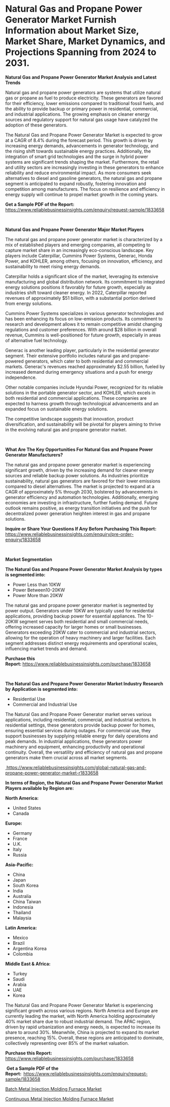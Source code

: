 <p><h1>Natural Gas and Propane Power Generator Market Furnish Information about Market Size, Market Share, Market Dynamics, and Projections Spanning from 2024 to 2031.</h1></p><p><strong>Natural Gas and Propane Power Generator Market Analysis and Latest Trends</strong></p>
<p><p>Natural gas and propane power generators are systems that utilize natural gas or propane as fuel to produce electricity. These generators are favored for their efficiency, lower emissions compared to traditional fossil fuels, and the ability to provide backup or primary power in residential, commercial, and industrial applications. The growing emphasis on cleaner energy sources and regulatory support for natural gas usage have catalyzed the adoption of these generators.</p><p>The Natural Gas and Propane Power Generator Market is expected to grow at a CAGR of 8.4% during the forecast period. This growth is driven by increasing energy demands, advancements in generator technology, and the rising shift towards sustainable energy practices. Additionally, the integration of smart grid technologies and the surge in hybrid power systems are significant trends shaping the market. Furthermore, the retail and utility sectors are increasingly investing in these generators to enhance reliability and reduce environmental impact. As more consumers seek alternatives to diesel and gasoline generators, the natural gas and propane segment is anticipated to expand robustly, fostering innovation and competition among manufacturers. The focus on resilience and efficiency in energy supply will continue to propel market growth in the coming years.</p></p>
<p><strong>Get a Sample PDF of the Report:&nbsp;</strong> <a href="https://www.reliablebusinessinsights.com/enquiry/request-sample/1833658?utm_campaign=62&utm_medium=2&utm_source=Github&utm_content=ia&utm_term=01012025&utm_id=natural-gas-and-propane-power-generator">https://www.reliablebusinessinsights.com/enquiry/request-sample/1833658</a></p>
<p>&nbsp;</p>
<p><strong>Natural Gas and Propane Power Generator Major Market Players</strong></p>
<p><p>The natural gas and propane power generator market is characterized by a mix of established players and emerging companies, all competing to capture market share in an increasingly eco-conscious landscape. Key players include Caterpillar, Cummins Power Systems, Generac, Honda Power, and KOHLER, among others, focusing on innovation, efficiency, and sustainability to meet rising energy demands.</p><p>Caterpillar holds a significant slice of the market, leveraging its extensive manufacturing and global distribution network. Its commitment to integrated energy solutions positions it favorably for future growth, especially as industries shift toward cleaner energy. In 2022, Caterpillar reported revenues of approximately $51 billion, with a substantial portion derived from energy solutions.</p><p>Cummins Power Systems specializes in various generator technologies and has been enhancing its focus on low-emission products. Its commitment to research and development allows it to remain competitive amidst changing regulations and customer preferences. With around $28 billion in overall revenue, Cummins is well-positioned for future growth, especially in areas of alternative fuel technology.</p><p>Generac is another leading player, particularly in the residential generator segment. Their extensive portfolio includes natural gas and propane-powered generators, which cater to both residential and commercial markets. Generac's revenues reached approximately $2.55 billion, fueled by increased demand during emergency situations and a push for energy independence.</p><p>Other notable companies include Hyundai Power, recognized for its reliable solutions in the portable generator sector, and KOHLER, which excels in both residential and commercial applications. These companies are expected to harness growth through technological advancements and an expanded focus on sustainable energy solutions.</p><p>The competitive landscape suggests that innovation, product diversification, and sustainability will be pivotal for players aiming to thrive in the evolving natural gas and propane generator market.</p></p>
<p>&nbsp;</p>
<p><strong>What Are The Key Opportunities For Natural Gas and Propane Power Generator Manufacturers?</strong></p>
<p><p>The natural gas and propane power generator market is experiencing significant growth, driven by the increasing demand for cleaner energy sources and reliable backup power solutions. As industries prioritize sustainability, natural gas generators are favored for their lower emissions compared to diesel alternatives. The market is projected to expand at a CAGR of approximately 5% through 2030, bolstered by advancements in generator efficiency and automation technologies. Additionally, emerging economies are investing in infrastructure, further fueling demand. Future outlook remains positive, as energy transition initiatives and the push for decentralized power generation heighten interest in gas and propane solutions.</p></p>
<p><strong>Inquire or Share Your Questions If Any Before Purchasing This Report:</strong> <a href="https://www.reliablebusinessinsights.com/enquiry/pre-order-enquiry/1833658?utm_campaign=62&utm_medium=2&utm_source=Github&utm_content=ia&utm_term=01012025&utm_id=natural-gas-and-propane-power-generator">https://www.reliablebusinessinsights.com/enquiry/pre-order-enquiry/1833658</a></p>
<p>&nbsp;</p>
<p><strong>Market Segmentation</strong></p>
<p><strong>The Natural Gas and Propane Power Generator Market Analysis by types is segmented into:</strong></p>
<p><ul><li>Power Less than 10KW</li><li>Power Between10-20KW</li><li>Power More than 20KW</li></ul></p>
<p><p>The natural gas and propane power generator market is segmented by power output. Generators under 10KW are typically used for residential applications, providing backup power for essential appliances. The 10-20KW segment serves both residential and small commercial needs, offering increased capacity for larger homes or small businesses. Generators exceeding 20KW cater to commercial and industrial sectors, allowing for the operation of heavy machinery and larger facilities. Each segment addresses distinct energy requirements and operational scales, influencing market trends and demand.</p></p>
<p><strong>Purchase this Report:&nbsp;</strong><a href="https://www.reliablebusinessinsights.com/purchase/1833658?utm_campaign=62&utm_medium=2&utm_source=Github&utm_content=ia&utm_term=01012025&utm_id=natural-gas-and-propane-power-generator">https://www.reliablebusinessinsights.com/purchase/1833658</a></p>
<p>&nbsp;</p>
<p><strong>The Natural Gas and Propane Power Generator Market Industry Research by Application is segmented into:</strong></p>
<p><ul><li>Residential Use</li><li>Commercial and Industrial Use</li></ul></p>
<p><p>The Natural Gas and Propane Power Generator market serves various applications, including residential, commercial, and industrial sectors. In residential settings, these generators provide backup power for homes, ensuring essential services during outages. For commercial use, they support businesses by supplying reliable energy for daily operations and peak demands. In industrial applications, these generators power machinery and equipment, enhancing productivity and operational continuity. Overall, the versatility and efficiency of natural gas and propane generators make them crucial across all market segments.</p></p>
<p><a href="https://www.reliablebusinessinsights.com/global-natural-gas-and-propane-power-generator-market-r1833658?utm_campaign=62&utm_medium=2&utm_source=Github&utm_content=ia&utm_term=01012025&utm_id=natural-gas-and-propane-power-generator">&nbsp;https://www.reliablebusinessinsights.com/global-natural-gas-and-propane-power-generator-market-r1833658</a></p>
<p><strong>In terms of Region, the Natural Gas and Propane Power Generator Market Players available by Region are:</strong></p>
<p>
    <p> <strong> North America: </strong>
        <ul>
            <li>United States</li>
            <li>Canada</li>
        </ul>
        </p> 
    <p> <strong> Europe: </strong>
        <ul>
            <li>Germany</li>
            <li>France</li>
            <li>U.K.</li>
            <li>Italy</li>
            <li>Russia</li>
        </ul>
        </p> 
    <p> <strong> Asia-Pacific: </strong>
        <ul>
            <li>China</li>
            <li>Japan</li>
            <li>South Korea</li>
            <li>India</li>
            <li>Australia</li>
            <li>China Taiwan</li>
            <li>Indonesia</li>
            <li>Thailand</li>
            <li>Malaysia</li>
        </ul>
        </p> 
    <p> <strong> Latin America: </strong>
        <ul>
            <li>Mexico</li>
            <li>Brazil</li>
            <li>Argentina Korea</li>
            <li>Colombia</li>
        </ul>
        </p> 
    <p> <strong> Middle East & Africa: </strong>
        <ul>
            <li>Turkey</li>
            <li>Saudi</li>
            <li>Arabia</li>
            <li>UAE</li>
            <li>Korea</li>
        </ul>
    </p>
    </p>
<p><p>The Natural Gas and Propane Power Generator Market is experiencing significant growth across various regions. North America and Europe are currently leading the market, with North America holding approximately 40% market share due to robust industrial demand. The APAC region, driven by rapid urbanization and energy needs, is expected to increase its share to around 30%. Meanwhile, China is projected to expand its market presence, reaching 15%. Overall, these regions are anticipated to dominate, collectively representing over 85% of the market valuation.</p></p>
<p><strong>Purchase this Report: </strong><a href="https://www.reliablebusinessinsights.com/purchase/1833658?utm_campaign=62&utm_medium=2&utm_source=Github&utm_content=ia&utm_term=01012025&utm_id=natural-gas-and-propane-power-generator">https://www.reliablebusinessinsights.com/purchase/1833658</a></p>
<p>&nbsp;<strong>Get a Sample PDF of the Report:&nbsp;&nbsp;</strong><a href="https://www.reliablebusinessinsights.com/enquiry/request-sample/1833658?utm_campaign=62&utm_medium=2&utm_source=Github&utm_content=ia&utm_term=01012025&utm_id=natural-gas-and-propane-power-generator">https://www.reliablebusinessinsights.com/enquiry/request-sample/1833658</a></p>
<p><strong></strong></p>
<p><p><a href="https://github.com/jamastodola515/Market-Research-Report-List-1/blob/main/batch-metal-injection-molding-furnace-market.md?utm_campaign=62&utm_medium=2&utm_source=Github&utm_content=ia&utm_term=01012025&utm_id=natural-gas-and-propane-power-generator">Batch Metal Injection Molding Furnace Market</a></p><p><a href="https://github.com/organophelia8282/Market-Research-Report-List-1/blob/main/continuous-metal-injection-molding-furnace-market.md?utm_campaign=62&utm_medium=2&utm_source=Github&utm_content=ia&utm_term=01012025&utm_id=natural-gas-and-propane-power-generator">Continuous Metal Injection Molding Furnace Market</a></p></p>